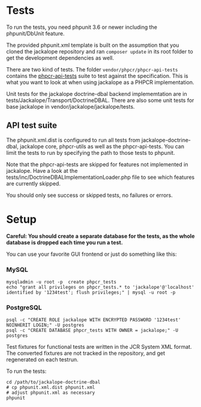 # Tests

To run the tests, you need phpunit 3.6 or newer including the phpunit/DbUnit feature.

The provided phpunit.xml template is built on the assumption that you cloned
the jackalope repository and ran `composer update` in its root folder to get
the development dependencies as well.

There are two kind of tests. The folder ``vendor/phpcr/phpcr-api-tests`` contains the
[phpcr-api-tests](https://github.com/phpcr/phpcr-api-tests/) suite to test
against the specification. This is what you want to look at when using
jackalope as a PHPCR implementation.

Unit tests for the jackalope doctrine-dbal backend implememtation are in
tests/Jackalope/Transport/DoctrineDBAL. There are also some unit tests for
base jackalope in vendor/jackalope/jackalope/tests.


## API test suite

The phpunit.xml.dist is configured to run all tests from jackalope-doctrine-dbal,
jackalope core, phpcr-utils as well as the phpcr-api-tests. You can limit the tests
to run by specifying the path to those tests to phpunit.

Note that the phpcr-api-tests are skipped for features not implemented in
jackalope. Have a look at the tests/inc/DoctrineDBALImplementationLoader.php
file to see which features are currently skipped.

You should only see success or skipped tests, no failures or errors.


# Setup

**Careful: You should create a separate database for the tests, as the whole
database is dropped each time you run a test.**

You can use your favorite GUI frontend or just do something like this:

### MySQL
    mysqladmin -u root -p  create phpcr_tests
    echo "grant all privileges on phpcr_tests.* to 'jackalope'@'localhost' identified by '1234test'; flush privileges;" | mysql -u root -p

### PostgreSQL
    psql -c "CREATE ROLE jackalope WITH ENCRYPTED PASSWORD '1234test' NOINHERIT LOGIN;" -U postgres
    psql -c "CREATE DATABASE phpcr_tests WITH OWNER = jackalope;" -U postgres

Test fixtures for functional tests are written in the JCR System XML format.
The converted fixtures are not tracked in the repository, and get regenerated
on each testrun.

To run the tests:

    cd /path/to/jackalope-doctrine-dbal
    # cp phpunit.xml.dist phpunit.xml
    # adjust phpunit.xml as necessary
    phpunit

